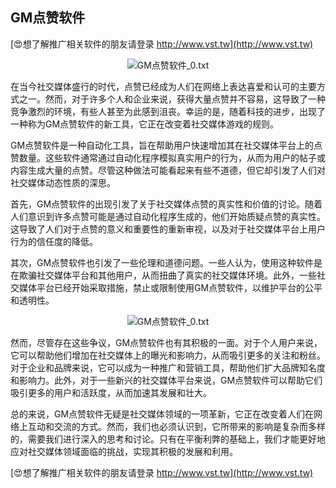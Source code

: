 ## **GM点赞软件**

[😍想了解推广相关软件的朋友请登录 http://www.vst.tw](http://www.vst.tw)

 <center><img src="https://vst.tw/MP4/tuiguang/png/8.png" alt="GM点赞软件_0.txt"></center>

在当今社交媒体盛行的时代，点赞已经成为人们在网络上表达喜爱和认可的主要方式之一。然而，对于许多个人和企业来说，获得大量点赞并不容易，这导致了一种竞争激烈的环境，有些人甚至为此感到沮丧。幸运的是，随着科技的进步，出现了一种称为GM点赞软件的新工具，它正在改变着社交媒体游戏的规则。

GM点赞软件是一种自动化工具，旨在帮助用户快速增加其在社交媒体平台上的点赞数量。这些软件通常通过自动化程序模拟真实用户的行为，从而为用户的帖子或内容生成大量的点赞。尽管这种做法可能看起来有些不道德，但它却引发了人们对社交媒体动态性质的深思。

首先，GM点赞软件的出现引发了关于社交媒体点赞的真实性和价值的讨论。随着人们意识到许多点赞可能是通过自动化程序生成的，他们开始质疑点赞的真实性。这导致了人们对于点赞的意义和重要性的重新审视，以及对于社交媒体平台上用户行为的信任度的降低。

其次，GM点赞软件也引发了一些伦理和道德问题。一些人认为，使用这种软件是在欺骗社交媒体平台和其他用户，从而扭曲了真实的社交媒体环境。此外，一些社交媒体平台已经开始采取措施，禁止或限制使用GM点赞软件，以维护平台的公平和透明性。

 <center><img src="https://vst.tw/MP4/tuiguang/png/1.png" alt="GM点赞软件_0.txt"></center>

然而，尽管存在这些争议，GM点赞软件也有其积极的一面。对于个人用户来说，它可以帮助他们增加在社交媒体上的曝光和影响力，从而吸引更多的关注和粉丝。对于企业和品牌来说，它可以成为一种推广和营销工具，帮助他们扩大品牌知名度和影响力。此外，对于一些新兴的社交媒体平台来说，GM点赞软件可以帮助它们吸引更多的用户和活跃度，从而加速其发展和壮大。

总的来说，GM点赞软件无疑是社交媒体领域的一项革新，它正在改变着人们在网络上互动和交流的方式。然而，我们也必须认识到，它所带来的影响是复杂而多样的，需要我们进行深入的思考和讨论。只有在平衡利弊的基础上，我们才能更好地应对社交媒体领域面临的挑战，实现其积极的发展和利用。

[😍想了解推广相关软件的朋友请登录 http://www.vst.tw](http://www.vst.tw)




